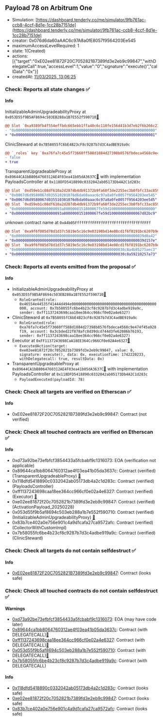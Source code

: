 ## Payload 78 on Arbitrum One

- Simulation: [https://dashboard.tenderly.co/me/simulator/9fb761ac-ccb8-4ccf-8d1e-1cc28b7151de](https://dashboard.tenderly.co/me/simulator/9fb761ac-ccb8-4ccf-8d1e-1cc28b7151de)
- creator: 0x076d6da60aAAC6c97A8a0fE8057f9564203Ee545
- maximumAccessLevelRequired: 1
- state: 1(Created)
- actions: [{"target":"0xE02ee81872F20C7052821B7389fd3e2eb9c99847","withDelegateCall":true,"accessLevel":1,"value":"0","signature":"execute()","callData":"0x"}]
- createdAt: [11/03/2025, 13:06:25](https://arbiscan.io/tx/0x0a10cde401f6af8f454d3caf65b57a7f1005375093ffd8fee3af49144d4d3722)

### Check: Reports all state changes :white_check_mark:

#### Info


InitializableAdminUpgradeabilityProxy at `0x053D55f9B5AF8694c503EB288a1B7E552f590710`[:ghost:](https://github.com/bgd-labs/aave-address-book "AaveV3Arbitrum.COLLECTOR")
```diff
@@ Slot `0xa9389fb4f554effbdc665ebb1ffa40c6c110fe156d41b3d7eb2f6b266c218a36` @@
- "0x0000000000000000000000000000000000000000000000000000000000000000"
+ "0x0000000000000000000000000000000000000000000000000000000000000001"
```

ClinicSteward at `0x7B58055fC6bE4B23cF8c9287b7d3C4adBE919a9c`
```diff
@@ `_roles` key `0xa76fa7c45e5f73660ff588d1884d27398b8576fbdeca4568c9e474f45a928f19.hasRole.0x3cbded22f878afc8d39dcd744d3fe62086b76193` @@
- false
+ true
```

TransparentUpgradeableProxy at `0x89644CA1bB8064760312AE4F03ea41b05dA3637C`[:ghost:](https://github.com/bgd-labs/aave-address-book "GovernanceV3Arbitrum.PAYLOADS_CONTROLLER") with implementation PayloadsController at `0x118DFD5418890c0332042ab05173Db4A2C1d283c`
```diff
@@ Slot `0xd59eb1c08df610a2d207db4db91372b9fa60f3de2255ec3b0fbfc33ac8593149` @@
- "0x0067d6d9580067d035510201076d6da60aaac6c97a8a0fe8057f9564203ee545"
+ "0x0067d6d9580067d035510301076d6da60aaac6c97a8a0fe8057f9564203ee545"
@@ Slot `0xd59eb1c08df610a2d207db4db91372b9fa60f3de2255ec3b0fbfc33ac859314a` @@
- "0x000000000000000000093a8000000151800067fe59d100000000000000000000"
+ "0x000000000000000000093a8000000151800067fe59d100000000000067d82bc9"
```

unknown contract name at `0xA4b05FffffFffFFFFfFFfffFfffFFfffFfFfFFFf`
```diff
@@ Slot `0xa9f6f085d78d1d37c5819e5c16c9e03198bd14e08cd1f6f8191bc6207b9e9706` @@
- "0x00000000000000000000000000000000000000000000000000000000039d0a42"
+ "0x00000000000000000000000000000000000000000000000000000000039d157e"
@@ Slot `0xa9f6f085d78d1d37c5819e5c16c9e03198bd14e08cd1f6f8191bc6207b9e970b` @@
- "0x00000000000000000000000000000000000000000000000030c8a4b85275aec3"
+ "0x00000000000000000000000000000000000000000000000030c8a59210257a73"
```


### Check: Reports all events emitted from the proposal :white_check_mark:

#### Info

- InitializableAdminUpgradeabilityProxy at `0x053D55f9B5AF8694c503EB288a1B7E552f590710`[:ghost:](https://github.com/bgd-labs/aave-address-book "AaveV3Arbitrum.COLLECTOR")
  - `RoleGranted(role: 0x46554e44535f41444d494e000000000000000000000000000000000000000000, account: 0x7b58055fc6be4b23cf8c9287b7d3c4adbe919a9c, sender: 0xff1137243698caa18ee364cc966cf0e02a4e6327)`
- ClinicSteward at `0x7B58055fC6bE4B23cF8c9287b7d3C4adBE919a9c`
  - `RoleGranted(role: 0xa76fa7c45e5f73660ff588d1884d27398b8576fbdeca4568c9e474f45a928f19, account: 0x3cbded22f878afc8d39dcd744d3fe62086b76193, sender: 0xff1137243698caa18ee364cc966cf0e02a4e6327)`
- Executor at `0xFF1137243698CaA18EE364Cc966CF0e02A4e6327`[:ghost:](https://github.com/bgd-labs/aave-address-book "AaveV3Arbitrum.ACL_ADMIN, GovernanceV3Arbitrum.EXECUTOR_LVL_1")
  - `ExecutedAction(target: 0xe02ee81872f20c7052821b7389fd3e2eb9c99847, value: 0, signature: execute(), data: 0x, executionTime: 1742220233, withDelegatecall: true, resultData: 0x)`
- TransparentUpgradeableProxy at `0x89644CA1bB8064760312AE4F03ea41b05dA3637C`[:ghost:](https://github.com/bgd-labs/aave-address-book "GovernanceV3Arbitrum.PAYLOADS_CONTROLLER") with implementation PayloadsController at `0x118DFD5418890c0332042ab05173Db4A2C1d283c`
  - `PayloadExecuted(payloadId: 78)`

### Check: Check all targets are verified on Etherscan :white_check_mark:

#### Info

- 0xE02ee81872F20C7052821B7389fd3e2eb9c99847: Contract (not verified) 

### Check: Check all touched contracts are verified on Etherscan :white_check_mark:

#### Info

- 0xd73a92be73efbfcf3854433a5fcbabf9c1316073: EOA (verification not applicable)
- 0x89644ca1bb8064760312ae4f03ea41b05da3637c: Contract (verified) (TransparentUpgradeableProxy) [:ghost:](https://github.com/bgd-labs/aave-address-book "GovernanceV3Arbitrum.PAYLOADS_CONTROLLER")
- 0x118dfd5418890c0332042ab05173db4a2c1d283c: Contract (verified) (PayloadsController) 
- 0xff1137243698caa18ee364cc966cf0e02a4e6327: Contract (verified) (Executor) [:ghost:](https://github.com/bgd-labs/aave-address-book "AaveV3Arbitrum.ACL_ADMIN, GovernanceV3Arbitrum.EXECUTOR_LVL_1")
- 0xe02ee81872f20c7052821b7389fd3e2eb9c99847: Contract (verified) (ActivationPayload_20250228) 
- 0x053d55f9b5af8694c503eb288a1b7e552f590710: Contract (verified) (InitializableAdminUpgradeabilityProxy) [:ghost:](https://github.com/bgd-labs/aave-address-book "AaveV3Arbitrum.COLLECTOR")
- 0x83b7ce402a0e756e901c4a9d1cafa27ca9572afc: Contract (verified) (CollectorWithCustomImpl) 
- 0x7b58055fc6be4b23cf8c9287b7d3c4adbe919a9c: Contract (verified) (ClinicSteward) 

### Check: Check all targets do not contain selfdestruct :white_check_mark:

#### Info

- [0xE02ee81872F20C7052821B7389fd3e2eb9c99847](https://arbiscan.io/address/0xE02ee81872F20C7052821B7389fd3e2eb9c99847): Contract (looks safe)

### Check: Check all touched contracts do not contain selfdestruct :white_check_mark:

#### Warnings

- [0xd73a92be73efbfcf3854433a5fcbabf9c1316073](https://arbiscan.io/address/0xd73a92be73efbfcf3854433a5fcbabf9c1316073): EOA (may have code later)
- [0x89644ca1bb8064760312ae4f03ea41b05da3637c](https://arbiscan.io/address/0x89644ca1bb8064760312ae4f03ea41b05da3637c): Contract (with DELEGATECALL)[:ghost:](https://github.com/bgd-labs/aave-address-book "GovernanceV3Arbitrum.PAYLOADS_CONTROLLER")
- [0xff1137243698caa18ee364cc966cf0e02a4e6327](https://arbiscan.io/address/0xff1137243698caa18ee364cc966cf0e02a4e6327): Contract (with DELEGATECALL)[:ghost:](https://github.com/bgd-labs/aave-address-book "AaveV3Arbitrum.ACL_ADMIN, GovernanceV3Arbitrum.EXECUTOR_LVL_1")
- [0x053d55f9b5af8694c503eb288a1b7e552f590710](https://arbiscan.io/address/0x053d55f9b5af8694c503eb288a1b7e552f590710): Contract (with DELEGATECALL)[:ghost:](https://github.com/bgd-labs/aave-address-book "AaveV3Arbitrum.COLLECTOR")
- [0x7b58055fc6be4b23cf8c9287b7d3c4adbe919a9c](https://arbiscan.io/address/0x7b58055fc6be4b23cf8c9287b7d3c4adbe919a9c): Contract (with DELEGATECALL)

#### Info

- [0x118dfd5418890c0332042ab05173db4a2c1d283c](https://arbiscan.io/address/0x118dfd5418890c0332042ab05173db4a2c1d283c): Contract (looks safe)
- [0xe02ee81872f20c7052821b7389fd3e2eb9c99847](https://arbiscan.io/address/0xe02ee81872f20c7052821b7389fd3e2eb9c99847): Contract (looks safe)
- [0x83b7ce402a0e756e901c4a9d1cafa27ca9572afc](https://arbiscan.io/address/0x83b7ce402a0e756e901c4a9d1cafa27ca9572afc): Contract (looks safe)

